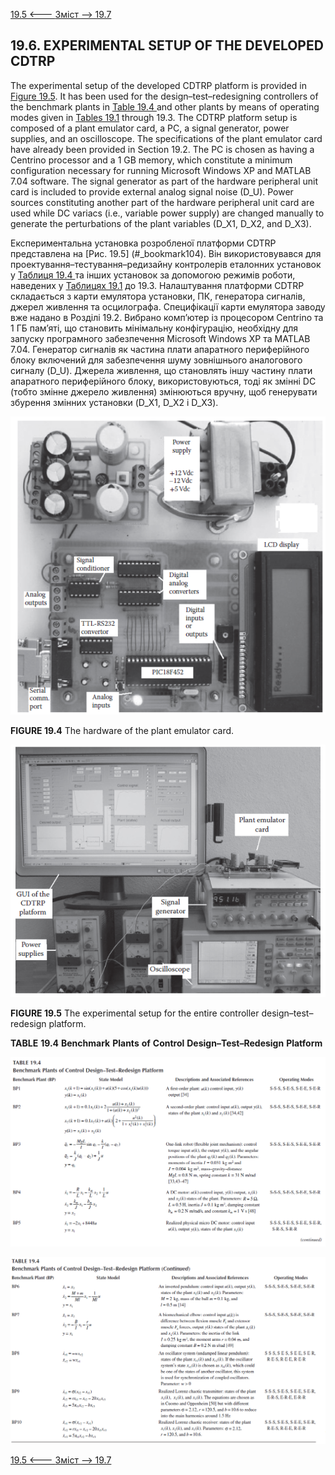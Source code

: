 [19.5 <--- ](19_5.md) [   Зміст   ](README.md) [--> 19.7](19_7.md)

## 19.6. EXPERIMENTAL SETUP OF THE DEVELOPED CDTRP

The experimental setup of the developed CDTRP platform is provided in [Figure 19.5](#_bookmark104). It has been used for the design–test–redesigning controllers of the benchmark plants in [Table 19.4 ](#_bookmark105)and other plants by means of operating modes given in [Tables 19.1](#_bookmark101) through 19.3. The CDTRP platform setup is composed of a plant emulator card, a PC, a signal generator, power supplies, and an oscilloscope. The specifications of the plant emulator card have already been provided in Section 19.2. The PC is chosen as having a Centrino processor and a 1 GB memory, which constitute a minimum configuration necessary for running Microsoft Windows XP and MATLAB 7.04 software. The signal generator as part of the hardware peripheral unit card is included to provide external analog signal noise (D_U). Power sources constituting another part of the hardware peripheral unit card are used while DC variacs (i.e., variable power supply) are changed manually to generate the perturbations of the plant variables (D_X1, D_X2, and D_X3).

Експериментальна установка розробленої платформи CDTRP представлена на [Рис. 19.5] (#_bookmark104). Він використовувався для проектування–тестування–редизайну контролерів еталонних установок у [Таблиця 19.4 ](#_bookmark105) та інших установок за допомогою режимів роботи, наведених у [Таблицях 19.1](#_bookmark101) до 19.3. Налаштування платформи CDTRP складається з карти емулятора установки, ПК, генератора сигналів, джерел живлення та осцилографа. Специфікації карти емулятора заводу вже надано в Розділі 19.2. Вибрано комп’ютер із процесором Centrino та 1 ГБ пам’яті, що становить мінімальну конфігурацію, необхідну для запуску програмного забезпечення Microsoft Windows XP та MATLAB 7.04. Генератор сигналів як частина плати апаратного периферійного блоку включений для забезпечення шуму зовнішнього аналогового сигналу (D_U). Джерела живлення, що становлять іншу частину плати апаратного периферійного блоку, використовуються, тоді як змінні DC (тобто змінне джерело живлення) змінюються вручну, щоб генерувати збурення змінних установки (D_X1, D_X2 і D_X3).

![image-20220822235931445](media/image-20220822235931445.png)

**FIGURE 19.4** The hardware of the plant emulator card.

![image-20220822235948497](media/image-20220822235948497.png)

**FIGURE 19.5** The experimental setup for the entire controller design–test–redesign platform.

**TABLE** **19.4**  **Benchmark** **Plants** **of** **Control** **Design–Test–Redesign** **Platform**

![image-20220823000034261](media/image-20220823000034261.png)



  ![image-20220823000103409](media/image-20220823000103409.png)

[19.5 <--- ](19_5.md) [   Зміст   ](README.md) [--> 19.7](19_7.md)